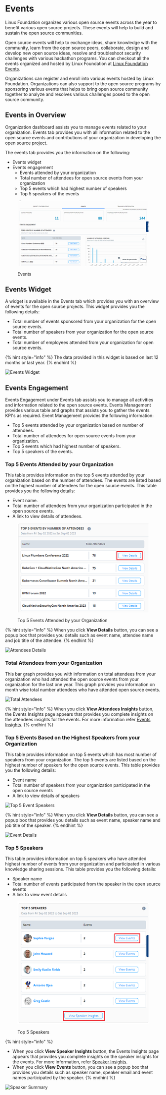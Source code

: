 # Events

Linux Foundation organizes various open source events across the year to benefit various open source projects. These events will help to build and sustain the open source communities.

Open source events will help to exchange ideas, share knowledge with the community, learn from the open source peers, collaborate, design and develop new open source ideas, resolve and troubleshoot security challenges with various hackathon programs. You can checkout all the events organized and hosted by Linux Foundation at [Linux Foundation Events](https://events.linuxfoundation.org).

Organizations can register and enroll into various events hosted by Linux Foundation. Organizations can also support to the open source programs by sponsoring various events that helps to bring open source community together to analyze and resolves various challenges posed to the open source community.

## Events in Overview

Organization dashboard assists you to manage events related to your organization. Events tab provides you with all information related to the open source events and contributions of your organization in developing the open source project.

The events tab provides you the information on the following:

* Events widget
* Events engagement&#x20;
  * Events attended by your organization
  * Total number of attendees for open source events from your organization
  * Top 5 events which had highest number of speakers
  * Top 5 speakers of the events

<figure><img src="../../.gitbook/assets/Events.gif" alt=""><figcaption><p>Events</p></figcaption></figure>

## Events Widget

A widget is available in the Events tab which provides you with an overview of events for the open source projects. This widget provides you the following details:

* Total number of events sponsored from your organization for the open source events.
* Total number of speakers from your organization for the open source events.
* Total number of employees attended from your organization for open source events.

{% hint style="info" %}
The data provided in this widget is based on last 12 months or last year.
{% endhint %}

![Events Widget](https://files.gitbook.com/v0/b/gitbook-28427.appspot.com/o/assets%2F-MgAESFs0H7zYsmTgcOZ%2F-Mghn-5Tzp6Is2tQOnY2%2F-Mghs4gZchfGJ4w9wsNq%2FEvents\_Widget.png?alt=media\&token=87027f8a-c745-4361-8536-ef49e974b597)

## Events Engagement

Events Engagement under Events tab assists you to manage all activities and information related to the open source events. Events Management provides various table and graphs that assists you to gather the events KPI's as required. Event Management provides the following information:

* Top 5 events attended by your organization based on number of attendees.
* Total number of attendees for open source events from your organization.
* Top 5 events which had highest number of speakers.
* Top 5 speakers of the events.

### Top 5 Events Attended by your Organization

This table provides information on the top 5 events attended by your organization based on the number of attendees. The events are listed based on the highest number of attendees for the open source events. This table provides you the following details:

* Event name.
* Total number of attendees from your organization participated in the open source events.
* A link to view details of attendees.

<figure><img src="../../.gitbook/assets/Top 5 Events.png" alt=""><figcaption><p>Top 5 Events Attended by your Organization </p></figcaption></figure>

{% hint style="info" %}
When you click **View Details** button, you can see a popup box that provides you details such as event name, attendee name and job title of the attendee.
{% endhint %}

![Attendees Details](https://files.gitbook.com/v0/b/gitbook-28427.appspot.com/o/assets%2F-MgAESFs0H7zYsmTgcOZ%2F-Mghs8fmMFaQR7997o66%2F-MghvmmTvV0sOiVNc0lu%2FAttendees\_Details.png?alt=media\&token=0dd61a81-06af-4c85-bb53-1293bc38abb9)

### Total Attendees from your Organization

This bar graph provides you with information on total attendees from your organization who had attended the open source events from your organization for the last one year. This graph provides you information on month wise total number attendees who have attended open source events.

![Total Attendees](https://files.gitbook.com/v0/b/gitbook-28427.appspot.com/o/assets%2F-MgAESFs0H7zYsmTgcOZ%2F-Mj4DLMwF7i5FrN\_0aC1%2F-Mj4EyaKWe6lmZMLdiff%2FTotal\_Attendees.png?alt=media\&token=80cedd61-7aaa-4307-8402-dc2137f1dc37)

{% hint style="info" %}
When you click **View Attendees Insights** button, the Events Insights page appears that provides you complete insights on the attendees insights for the events. For more information refer [Events Insights](https://docs.linuxfoundation.org/lfx/organization-dashboard/events-insights).
{% endhint %}

### Top 5 Events Based on the Highest Speakers from your Organization

This table provides information on top 5 events which has most number of speakers from your organization. The top 5 events are listed based on the highest number of speakers for the open source events. This table provides you the following details:

* Event name
* Total number of speakers from your organization participated in the open source events
* A link to view details of speakers

![Top 5 Event Speakers](https://files.gitbook.com/v0/b/gitbook-28427.appspot.com/o/assets%2F-MgAESFs0H7zYsmTgcOZ%2F-MgikSknqGAV\_w5xuUx3%2F-MgilkRvlhdpydjHMkFj%2FTop\_Speakers.png?alt=media\&token=1efde757-fed5-444d-8643-3bb0e315bb5f)

{% hint style="info" %}
When you click **View Details** button, you can see a popup box that provides you details such as event name, speaker name and job title of the speaker.
{% endhint %}

![Event Details](https://files.gitbook.com/v0/b/gitbook-28427.appspot.com/o/assets%2F-MgAESFs0H7zYsmTgcOZ%2F-MgikSknqGAV\_w5xuUx3%2F-Mgim7onalWbquxnQJED%2FEvent\_Details.png?alt=media\&token=ea373cdb-71b8-4070-89fb-141783abcb31)

### Top 5 Speakers

This table provides information on top 5 speakers who have attended highest number of events from your organization and participated in various knowledge sharing sessions. This table provides you the following details:

* Speaker name
* Total number of events participated from the speaker in the open source events
* A link to view event details

<figure><img src="../../.gitbook/assets/Top 5 Speakers.png" alt=""><figcaption><p>Top 5 Speakers</p></figcaption></figure>

{% hint style="info" %}
* When you click **View Speaker Insights** button, the Events Insights page appears that provides you complete insights on the speaker insights for the events. For more information, refer [Speaker Insights](https://docs.linuxfoundation.org/lfx/organization-dashboard/events-insights/speaker-insights).
* When you click **View Events** button, you can see a popup box that provides you details such as speaker name, speaker email and event names participated by the speaker.
{% endhint %}

![Speaker Summary](https://files.gitbook.com/v0/b/gitbook-28427.appspot.com/o/assets%2F-MgAESFs0H7zYsmTgcOZ%2F-MgikSknqGAV\_w5xuUx3%2F-MginjubiBcWcEifyyXg%2FSpeaker\_Summary.png?alt=media\&token=253475ef-236c-482f-b430-051205f15bec)
